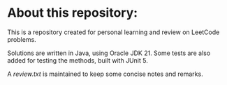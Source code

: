 
# About this repository:

This is a repository created for personal learning and review on LeetCode problems.

Solutions are written in Java, using Oracle JDK 21. Some tests are also added for testing the methods, built with JUnit 5.

A _review.txt_ is maintained to keep some concise notes and remarks.
